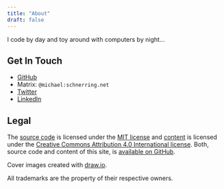 ```yaml
---
title: "About"
draft: false
---
```


I code by day and toy around with computers by night...

## Get In Touch

- [GitHub](https://github.com/schnerring/)
- Matrix: `@michael:schnerring.net`
- [Twitter](https://twitter.com/schnerringo "@schnerringo")
- [LinkedIn](www.linkedin.com/in/schnerring)

## Legal

The [source code](https://github.com/schnerring/schnerring.github.io) is licensed under the [MIT license](https://github.com/schnerring/schnerring.github.io/blob/main/LICENSE) and [content](https://github.com/schnerring/schnerring.github.io/tree/main/content) is licensed under the [Creative Commons Attribution 4.0 International license](https://github.com/schnerring/schnerring.github.io/blob/main/content/LICENSE). Both, source code and content of this site, is [available on GitHub](https://github.com/schnerring/schnerring.github.io).

Cover images created with [draw.io](https://draw.io/).

All trademarks are the property of their respective owners.
